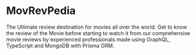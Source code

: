 # MovRevPedia
The Ultimate review destination for movies all over the world. Get to know the review of the Movie before starting to watch it from our comprehensive movie reviews by experienced professionals made using GraphQL, TypeScript and MongoDB with Prisma ORM.
